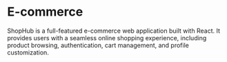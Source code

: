 # E-commerce
ShopHub is a full-featured e-commerce web application built with React. It provides users with a seamless online shopping experience, including product browsing, authentication, cart management, and profile customization.
